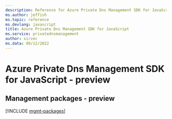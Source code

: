 ```yaml
---
description: Reference for Azure Private Dns Management SDK for JavaScript
ms.author: jeffish
ms.topic: reference
ms.devlang: javascript
title: Azure Private Dns Management SDK for JavaScript
ms.service: privatednsmanagement
author: xirzec
ms.data: 09/12/2022
---
```

# Azure Private Dns Management SDK for JavaScript - preview

## Management packages - preview
[!INCLUDE [mgmt-packages](private-dns-management-mgmt-index.md)]
